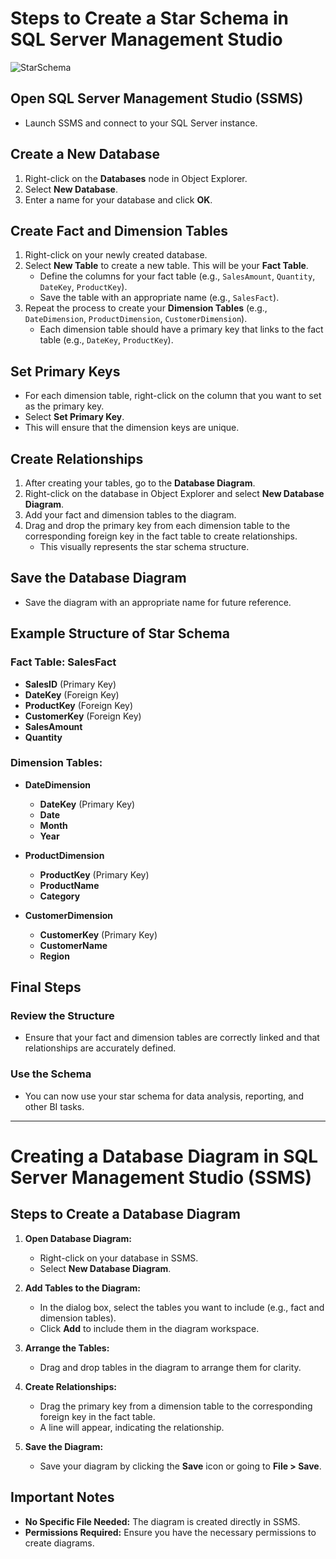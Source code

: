 # Steps to Create a Star Schema in SQL Server Management Studio
![StarSchema](https://github.com/user-attachments/assets/3f05aeff-e96e-4646-9750-080a6d45df65)

## Open SQL Server Management Studio (SSMS)
- Launch SSMS and connect to your SQL Server instance.

## Create a New Database
1. Right-click on the **Databases** node in Object Explorer.
2. Select **New Database**.
3. Enter a name for your database and click **OK**.

## Create Fact and Dimension Tables
1. Right-click on your newly created database.
2. Select **New Table** to create a new table. This will be your **Fact Table**.
   - Define the columns for your fact table (e.g., `SalesAmount`, `Quantity`, `DateKey`, `ProductKey`).
   - Save the table with an appropriate name (e.g., `SalesFact`).
3. Repeat the process to create your **Dimension Tables** (e.g., `DateDimension`, `ProductDimension`, `CustomerDimension`).
   - Each dimension table should have a primary key that links to the fact table (e.g., `DateKey`, `ProductKey`).

## Set Primary Keys
- For each dimension table, right-click on the column that you want to set as the primary key.
- Select **Set Primary Key**.
- This will ensure that the dimension keys are unique.

## Create Relationships
1. After creating your tables, go to the **Database Diagram**.
2. Right-click on the database in Object Explorer and select **New Database Diagram**.
3. Add your fact and dimension tables to the diagram.
4. Drag and drop the primary key from each dimension table to the corresponding foreign key in the fact table to create relationships.
   - This visually represents the star schema structure.

## Save the Database Diagram
- Save the diagram with an appropriate name for future reference.

## Example Structure of Star Schema

### Fact Table: SalesFact
- **SalesID** (Primary Key)
- **DateKey** (Foreign Key)
- **ProductKey** (Foreign Key)
- **CustomerKey** (Foreign Key)
- **SalesAmount**
- **Quantity**

### Dimension Tables:
- **DateDimension**
  - **DateKey** (Primary Key)
  - **Date**
  - **Month**
  - **Year**

- **ProductDimension**
  - **ProductKey** (Primary Key)
  - **ProductName**
  - **Category**

- **CustomerDimension**
  - **CustomerKey** (Primary Key)
  - **CustomerName**
  - **Region**

## Final Steps

### Review the Structure
- Ensure that your fact and dimension tables are correctly linked and that relationships are accurately defined.

### Use the Schema
- You can now use your star schema for data analysis, reporting, and other BI tasks.

---
# Creating a Database Diagram in SQL Server Management Studio (SSMS)

## Steps to Create a Database Diagram

1. **Open Database Diagram:**
   - Right-click on your database in SSMS.
   - Select **New Database Diagram**.

2. **Add Tables to the Diagram:**
   - In the dialog box, select the tables you want to include (e.g., fact and dimension tables).
   - Click **Add** to include them in the diagram workspace.

3. **Arrange the Tables:**
   - Drag and drop tables in the diagram to arrange them for clarity.

4. **Create Relationships:**
   - Drag the primary key from a dimension table to the corresponding foreign key in the fact table.
   - A line will appear, indicating the relationship.

5. **Save the Diagram:**
   - Save your diagram by clicking the **Save** icon or going to **File > Save**.
     
## Important Notes
- **No Specific File Needed:** The diagram is created directly in SSMS.
- **Permissions Required:** Ensure you have the necessary permissions to create diagrams.
